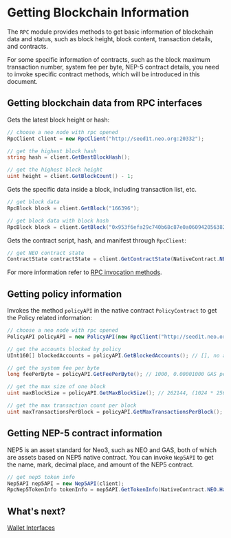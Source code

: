 # Getting Blockchain Information

The `RPC` module provides methods to get basic information of blockchain data and status, such as block height, block content, transaction details, and contracts. 

For some specific information of contracts, such as the block maximum transaction number, system fee per byte, NEP-5 contract details, you need to invoke specific contract methods, which will be introduced in this document.


## Getting blockchain data from RPC interfaces

Gets the latest block height or hash:

```c#
// choose a neo node with rpc opened
RpcClient client = new RpcClient("http://seed1t.neo.org:20332");

// get the highest block hash
string hash = client.GetBestBlockHash();

// get the highest block height
uint height = client.GetBlockCount() - 1;
```

Gets the specific data inside a block, including transaction list, etc.

```c#
// get block data
RpcBlock block = client.GetBlock("166396");

// get block data with block hash
RpcBlock block = client.GetBlock("0x953f6efa29c740b68c87e0a060942056382a6912a0ddeddc2f6641acb92d9700");
```

Gets the contract script, hash, and manifest through `RpcClient`:

```c#
// get NEO contract state
ContractState contractState = client.GetContractState(NativeContract.NEO.Hash.ToString());
```

For more information refer to [RPC invocation methods](rpc.md).

## Getting policy information

Invokes the method  `policyAPI` in the native contract `PolicyContract` to get the Policy related information:

```c#
// choose a neo node with rpc opened
PolicyAPI policyAPI = new PolicyAPI(new RpcClient("http://seed1t.neo.org:20332"));

// get the accounts blocked by policy
UInt160[] blockedAccounts = policyAPI.GetBlockedAccounts(); // [], no account is blocked by now

// get the system fee per byte
long feePerByte = policyAPI.GetFeePerByte(); // 1000, 0.00001000 GAS per byte

// get the max size of one block
uint maxBlockSize = policyAPI.GetMaxBlockSize(); // 262144, (1024 * 256) bytes one block

// get the max transaction count per block
uint maxTransactionsPerBlock = policyAPI.GetMaxTransactionsPerBlock(); // 512, max 512 transactions one block
```

## Getting NEP-5 contract information

NEP5 is an asset standard for Neo3, such as NEO and GAS, both of which are assets based on NEP5 native contract. You can invoke  `Nep5API`  to get the name, mark, decimal place, and amount of the NEP5 contract.

```c#
// get nep5 token info
Nep5API nep5API = new Nep5API(client);
RpcNep5TokenInfo tokenInfo = nep5API.GetTokenInfo(NativeContract.NEO.Hash);
```

## What's next?

[Wallet Interfaces](wallet.md)

